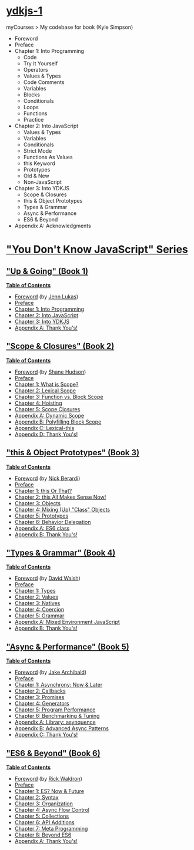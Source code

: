 # [ydkjs-1](notes.md)
myCourses > My codebase for book (Kyle Simpson)
- Foreword
- Preface
- Chapter 1: Into Programming
    - Code
    - Try It Yourself
    - Operators
    - Values & Types
    - Code Comments
    - Variables
    - Blocks
    - Conditionals
    - Loops
    - Functions
    - Practice
- Chapter 2: Into JavaScript
    - Values & Types
    - Variables
    - Conditionals
    - Strict Mode
    - Functions As Values
    - this Keyword
    - Prototypes
    - Old & New
    - Non-JavaScript
- Chapter 3: Into YDKJS
    - Scope & Closures
    - this & Object Prototypes
    - Types & Grammar
    - Async & Performance
    - ES6 & Beyond
- Appendix A: Acknowledgments

# ["You Don't Know JavaScript" Series](https://github.com/getify/You-Dont-Know-JS)

## ["Up & Going" (Book 1)](https://github.com/getify/You-Dont-Know-JS/blob/master/up%20&%20going/README.md#you-dont-know-js-up--going)
**[Table of Contents](https://github.com/getify/You-Dont-Know-JS/blob/master/up%20%26%20going/toc.md)**
- [Foreword](https://github.com/getify/You-Dont-Know-JS/blob/master/up%20%26%20going/foreword.md) (by [Jenn Lukas](http://jennlukas.com/))
- [Preface](https://github.com/getify/You-Dont-Know-JS/blob/master/preface.md)
- [Chapter 1: Into Programming](https://github.com/getify/You-Dont-Know-JS/blob/master/up%20%26%20going/ch1.md)
- [Chapter 2: Into JavaScript](https://github.com/getify/You-Dont-Know-JS/blob/master/up%20%26%20going/ch2.md)
- [Chapter 3: Into YDKJS](https://github.com/getify/You-Dont-Know-JS/blob/master/up%20%26%20going/ch3.md)
- [Appendix A: Thank You's!](https://github.com/getify/You-Dont-Know-JS/blob/master/up%20%26%20going/apA.md)

## ["Scope & Closures" (Book 2)](https://github.com/getify/You-Dont-Know-JS/blob/master/scope%20&%20closures/README.md#you-dont-know-js-scope--closures)
**[Table of Contents](https://github.com/getify/You-Dont-Know-JS/blob/master/scope%20%26%20closures/toc.md)**
- [Foreword](https://shanehudson.net/2014/06/03/foreword-dont-know-js/) (by [Shane Hudson](https://github.com/shanehudson))
- [Preface](https://github.com/getify/You-Dont-Know-JS/blob/master/preface.md)
- [Chapter 1: What is Scope?](https://github.com/getify/You-Dont-Know-JS/blob/master/scope%20%26%20closures/ch1.md)
- [Chapter 2: Lexical Scope](https://github.com/getify/You-Dont-Know-JS/blob/master/scope%20%26%20closures/ch2.md)
- [Chapter 3: Function vs. Block Scope](https://github.com/getify/You-Dont-Know-JS/blob/master/scope%20%26%20closures/ch3.md)
- [Chapter 4: Hoisting](https://github.com/getify/You-Dont-Know-JS/blob/master/scope%20%26%20closures/ch4.md)
- [Chapter 5: Scope Closures](https://github.com/getify/You-Dont-Know-JS/blob/master/scope%20%26%20closures/ch5.md)
- [Appendix A: Dynamic Scope](https://github.com/getify/You-Dont-Know-JS/blob/master/scope%20%26%20closures/apA.md)
- [Appendix B: Polyfilling Block Scope](https://github.com/getify/You-Dont-Know-JS/blob/master/scope%20%26%20closures/apB.md)
- [Appendix C: Lexical-this](https://github.com/getify/You-Dont-Know-JS/blob/master/scope%20%26%20closures/apC.md)
- [Appendix D: Thank You's!](https://github.com/getify/You-Dont-Know-JS/blob/master/scope%20%26%20closures/apD.md)

## ["this & Object Prototypes" (Book 3)](https://github.com/getify/You-Dont-Know-JS/blob/master/this%20&%20object%20prototypes/README.md#you-dont-know-js-this--object-prototypes)
**[Table of Contents](https://github.com/getify/You-Dont-Know-JS/blob/master/this%20%26%20object%20prototypes/toc.md)**
- [Foreword](https://github.com/getify/You-Dont-Know-JS/blob/master/this%20%26%20object%20prototypes/toc.md) (by [Nick Berardi](https://github.com/nberardi))
- [Preface](https://github.com/getify/You-Dont-Know-JS/blob/master/preface.md)
- [Chapter 1: this Or That?](https://github.com/getify/You-Dont-Know-JS/blob/master/this%20%26%20object%20prototypes/ch1.md)
- [Chapter 2: this All Makes Sense Now!](https://github.com/getify/You-Dont-Know-JS/blob/master/this%20%26%20object%20prototypes/ch2.md)
- [Chapter 3: Objects](https://github.com/getify/You-Dont-Know-JS/blob/master/this%20%26%20object%20prototypes/ch3.md)
- [Chapter 4: Mixing (Up) "Class" Objects](https://github.com/getify/You-Dont-Know-JS/blob/master/this%20%26%20object%20prototypes/ch4.md)
- [Chapter 5: Prototypes](https://github.com/getify/You-Dont-Know-JS/blob/master/this%20%26%20object%20prototypes/ch5.md)
- [Chapter 6: Behavior Delegation](https://github.com/getify/You-Dont-Know-JS/blob/master/this%20%26%20object%20prototypes/ch6.md)
- [Appendix A: ES6 class](https://github.com/getify/You-Dont-Know-JS/blob/master/this%20%26%20object%20prototypes/apA.md)
- [Appendix B: Thank You's!](https://github.com/getify/You-Dont-Know-JS/blob/master/this%20%26%20object%20prototypes/apB.md)

## ["Types & Grammar" (Book 4)](https://github.com/getify/You-Dont-Know-JS/blob/master/types%20&%20grammar/README.md#you-dont-know-js-types--grammar)
**[Table of Contents](https://github.com/getify/You-Dont-Know-JS/blob/master/types%20%26%20grammar/toc.md)**
- [Foreword](https://github.com/getify/You-Dont-Know-JS/blob/master/types%20%26%20grammar/foreword.md) (by [David Walsh](http://davidwalsh.name/))
- [Preface](https://github.com/getify/You-Dont-Know-JS/blob/master/preface.md)
- [Chapter 1: Types](https://github.com/getify/You-Dont-Know-JS/blob/master/types%20%26%20grammar/ch1.md)
- [Chapter 2: Values](https://github.com/getify/You-Dont-Know-JS/blob/master/types%20%26%20grammar/ch2.md)
- [Chapter 3: Natives](https://github.com/getify/You-Dont-Know-JS/blob/master/types%20%26%20grammar/ch3.md)
- [Chapter 4: Coercion](https://github.com/getify/You-Dont-Know-JS/blob/master/types%20%26%20grammar/ch4.md)
- [Chapter 5: Grammar](https://github.com/getify/You-Dont-Know-JS/blob/master/types%20%26%20grammar/ch5.md)
- [Appendix A: Mixed Environment JavaScript](https://github.com/getify/You-Dont-Know-JS/blob/master/types%20%26%20grammar/apA.md)
- [Appendix B: Thank You's!](https://github.com/getify/You-Dont-Know-JS/blob/master/types%20%26%20grammar/apB.md)

## ["Async & Performance" (Book 5)](https://github.com/getify/You-Dont-Know-JS/blob/master/async%20&%20performance/README.md#you-dont-know-js-async--performance)

**[Table of Contents](https://github.com/getify/You-Dont-Know-JS/blob/master/async%20%26%20performance/toc.md)**
- [Foreword](https://github.com/getify/You-Dont-Know-JS/blob/master/async%20%26%20performance/foreword.md) (by [Jake Archibald](http://jakearchibald.com/))
- [Preface](https://github.com/getify/You-Dont-Know-JS/blob/master/preface.md)
- [Chapter 1: Asynchrony: Now & Later](https://github.com/getify/You-Dont-Know-JS/blob/master/async%20%26%20performance/ch1.md)
- [Chapter 2: Callbacks](https://github.com/getify/You-Dont-Know-JS/blob/master/async%20%26%20performance/ch2.md)
- [Chapter 3: Promises](https://github.com/getify/You-Dont-Know-JS/blob/master/async%20%26%20performance/ch3.md)
- [Chapter 4: Generators](https://github.com/getify/You-Dont-Know-JS/blob/master/async%20%26%20performance/ch4.md)
- [Chapter 5: Program Performance](https://github.com/getify/You-Dont-Know-JS/blob/master/async%20%26%20performance/ch5.md)
- [Chapter 6: Benchmarking & Tuning](https://github.com/getify/You-Dont-Know-JS/blob/master/async%20%26%20performance/ch6.md)
- [Appendix A: Library: asynquence](https://github.com/getify/You-Dont-Know-JS/blob/master/async%20%26%20performance/apA.md)
- [Appendix B: Advanced Async Patterns](https://github.com/getify/You-Dont-Know-JS/blob/master/async%20%26%20performance/apB.md)
- [Appendix C: Thank You's!](https://github.com/getify/You-Dont-Know-JS/blob/master/async%20%26%20performance/apC.md)

## ["ES6 & Beyond" (Book 6)](https://github.com/getify/You-Dont-Know-JS/blob/master/es6%20&%20beyond/README.md#you-dont-know-js-es6--beyond)
**[Table of Contents](https://github.com/getify/You-Dont-Know-JS/blob/master/es6%20%26%20beyond/toc.md)**
- [Foreword](https://github.com/getify/You-Dont-Know-JS/blob/master/es6%20%26%20beyond/foreword.md) (by [Rick Waldron](http://bocoup.com/weblog/author/rick-waldron/))
- [Preface](https://github.com/getify/You-Dont-Know-JS/blob/master/preface.md)
- [Chapter 1: ES? Now & Future](https://github.com/getify/You-Dont-Know-JS/blob/master/es6%20%26%20beyond/ch1.md)
- [Chapter 2: Syntax](https://github.com/getify/You-Dont-Know-JS/blob/master/es6%20%26%20beyond/ch2.md)
- [Chapter 3: Organization](https://github.com/getify/You-Dont-Know-JS/blob/master/es6%20%26%20beyond/ch3.md)
- [Chapter 4: Async Flow Control](https://github.com/getify/You-Dont-Know-JS/blob/master/es6%20%26%20beyond/ch4.md)
- [Chapter 5: Collections](https://github.com/getify/You-Dont-Know-JS/blob/master/es6%20%26%20beyond/ch5.md)
- [Chapter 6: API Additions](https://github.com/getify/You-Dont-Know-JS/blob/master/es6%20%26%20beyond/ch6.md)
- [Chapter 7: Meta Programming](https://github.com/getify/You-Dont-Know-JS/blob/master/es6%20%26%20beyond/ch7.md)
- [Chapter 8: Beyond ES6](https://github.com/getify/You-Dont-Know-JS/blob/master/es6%20%26%20beyond/ch8.md)
- [Appendix A: Thank You's!](https://github.com/getify/You-Dont-Know-JS/blob/master/es6%20%26%20beyond/apA.md)
